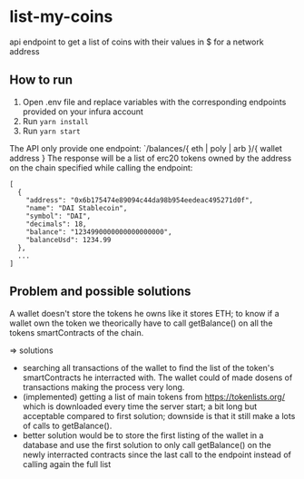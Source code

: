 # list-my-coins
api endpoint to get a list of coins with their values in $ for a network address

## How to run
1. Open .env file and replace variables with the corresponding endpoints provided on your infura account
2. Run `yarn install`
3. Run `yarn start`

The API only provide one endpoint: `/balances/{ eth | poly | arb }/{ wallet address }
The response will be a list of erc20 tokens owned by the address on the chain specified while calling the endpoint:
```
[
  {
    "address": "0x6b175474e89094c44da98b954eedeac495271d0f",
    "name": "DAI Stablecoin",
    "symbol": "DAI",
    "decimals": 18,
    "balance": "1234990000000000000000",
    "balanceUsd": 1234.99
  },
  ...
]
```

## Problem and possible solutions

A wallet doesn't store the tokens he owns like it stores ETH; to know if a wallet own the token we theorically have to call getBalance() on all the tokens smartContracts of the chain.

=> solutions
  - searching all transactions of the wallet to find the list of the token's smartContracts he interracted with. The wallet could of made dosens of transactions making the process very long.
  - (implemented) getting a list of main tokens from https://tokenlists.org/ which is downloaded every time the server start; a bit long but acceptable compared to first solution; downside is that it still make a lots of calls to getBalance().
  - better solution would be to store the first listing of the wallet in a database and use the first solution to only call getBalance() on the newly interracted contracts since the last call to the endpoint instead of calling again the full list

